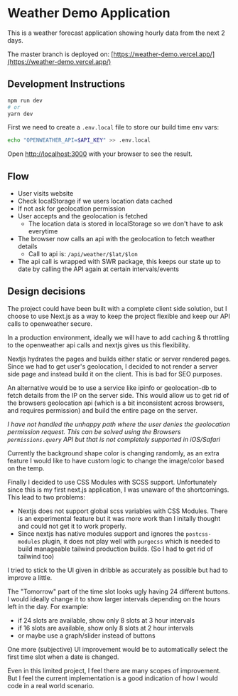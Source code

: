 # Weather Demo Application

This is a weather forecast application showing hourly data from the next 2 days.

The master branch is deployed on: [https://weather-demo.vercel.app/](https://weather-demo.vercel.app/)

## Development Instructions

```bash
npm run dev
# or
yarn dev
```

First we need to create a `.env.local` file to store our build time env vars:

```bash
echo "OPENWEATHER_API=$API_KEY" >> .env.local
```

Open [http://localhost:3000](http://localhost:3000) with your browser to see the result.

## Flow

- User visits website
- Check localStorage if we users location data cached
- If not ask for geolocation permission
- User accepts and the geolocation is fetched
  - The location data is stored in localStorage so we don't have to ask everytime
- The browser now calls an api with the geolocation to fetch weather details
  - Call to api is: `/api/weather/$lat/$lon`
- The api call is wrapped with SWR package, this keeps our state up to date by calling the API again at certain intervals/events

## Design decisions

The project could have been built with a complete client side solution, but I choose to use Next.js as a way to
keep the project flexible and keep our API calls to openweather secure.

In a production environment, ideally we will have to add caching & throttling to the openweather api calls and nextjs gives us this flexibility.

Nextjs hydrates the pages and builds either static or server rendered pages. Since we had to get user's geolocation,
I decided to not render a server side page and instead build it on the client. This is bad for SEO purposes.

An alternative would be to use a service like ipinfo or geolocation-db to fetch details from the IP on the server side. This would allow us to get rid of the browsers geolocation api (which is a bit inconsistent across browsers, and requires permission) and build the entire page on the server.

_I have not handled the unhappy path where the user denies the geolocation permission request. This can be solved using the Browsers `permissions.query` API but that is not completely supported in iOS/Safari_

Currently the background shape color is changing randomly, as an extra feature I would like to have custom logic to change the image/color based on the temp.

Finally I decided to use CSS Modules with SCSS support. Unfortunately since this is my first next.js application, I was unaware of the shortcomings. This lead to two problems:

- Nextjs does not support global scss variables with CSS Modules. There is an experimental feature but it was more work than I initally thought and could not get it to work properly.
- Since nextjs has native modules support and ignores the `postcss-modules` plugin, it does not play well with `purgecss` which is needed to build manageable tailwind production builds. (So I had to get rid of tailwind too)

I tried to stick to the UI given in dribble as accurately as possible but had to improve a little.

The "Tomorrow" part of the time slot looks ugly having 24 different buttons. I would ideally change it to show larger intervals depending on the hours left in the day. For example:

- if 24 slots are available, show only 8 slots at 3 hour intervals
- if 16 slots are available, show only 8 slots at 2 hour intervals
- or maybe use a graph/slider instead of buttons

One more (subjective) UI improvement would be to automatically select the first time slot when a date is changed.

Even in this limited project, I feel there are many scopes of improvement. But I feel the current implementation is a good indication of how I would code in a real world scenario.
